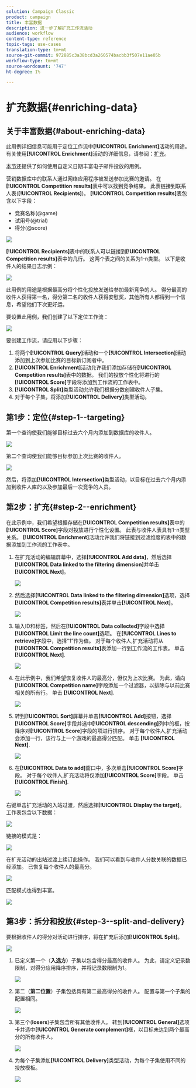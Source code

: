 ```yaml
---
solution: Campaign Classic
product: campaign
title: 丰富数据
description: 进一步了解扩充工作流活动
audience: workflow
content-type: reference
topic-tags: use-cases
translation-type: tm+mt
source-git-commit: 972885c3a38bcd3a260574bacbb3f507e11ae05b
workflow-type: tm+mt
source-wordcount: '747'
ht-degree: 1%

---
```



# 扩充数据{#enriching-data}

## 关于丰富数据{#about-enriching-data}

此用例详细信息可能用于定位工作流中&#x200B;**[!UICONTROL Enrichment]**&#x200B;活动的用途。 有关使用&#x200B;**[!UICONTROL Enrichment]**&#x200B;活动的详细信息，请参阅：[扩充](../../workflow/using/enrichment.md)。

[本节](../../workflow/using/email-enrichment-with-custom-date-fields.md)还提供了如何使用自定义日期丰富电子邮件投放的用例。

营销数据库中的联系人通过网络应用程序被发送参加比赛的邀请。 在&#x200B;**[!UICONTROL Competition results]**&#x200B;表中可以找到竞争结果。 此表链接到联系人表(**[!UICONTROL Recipients]**)。 **[!UICONTROL Competition results]**&#x200B;表包含以下字段：

* 竞赛名称(@game)
* 试用号(@trial)
* 得分(@score)

![](assets/uc1_enrich_1.png)

**[!UICONTROL Recipients]**&#x200B;表中的联系人可以链接到&#x200B;**[!UICONTROL Competition results]**&#x200B;表中的几行。 这两个表之间的关系为1-n类型。 以下是收件人的结果日志示例：

![](assets/uc1_enrich_2.png)

此用例的用途是根据最高分将个性化投放发送给参加最新竞争的人。 得分最高的收件人获得第一名，得分第二名的收件人获得安慰奖，其他所有人都得到一个信息，希望他们下次更好运。

要设置此用例，我们创建了以下定位工作流：

![](assets/uc1_enrich_3.png)

要创建工作流，请应用以下步骤：

1. 将两个&#x200B;**[!UICONTROL Query]**&#x200B;活动和一个&#x200B;**[!UICONTROL Intersection]**&#x200B;活动添加到上次参加比赛的目标新订阅者中。
1. **[!UICONTROL Enrichment]**&#x200B;活动允许我们添加存储在&#x200B;**[!UICONTROL Competition results]**&#x200B;表中的数据。 我们的投放个性化将进行的&#x200B;**[!UICONTROL Score]**&#x200B;字段将添加到工作流的工作表中。
1. **[!UICONTROL Split]**&#x200B;类型活动允许我们根据分数创建收件人子集。
1. 对于每个子集，将添加&#x200B;**[!UICONTROL Delivery]**&#x200B;类型活动。

## 第1步：定位{#step-1--targeting}

第一个查询使我们能够目标过去六个月内添加到数据库的收件人。

![](assets/uc1_enrich_4.png)

第二个查询使我们能够目标参加上次比赛的收件人。

![](assets/uc1_enrich_5.png)

然后，将添加&#x200B;**[!UICONTROL Intersection]**&#x200B;类型活动，以目标在过去六个月内添加到收件人库的以及参加最后一次竞争的人员。

## 第2步：扩充{#step-2--enrichment}

在此示例中，我们希望根据存储在&#x200B;**[!UICONTROL Competition results]**&#x200B;表中的&#x200B;**[!UICONTROL Score]**&#x200B;字段对投放进行个性化设置。 此表与收件人表具有1-n类型关系。 **[!UICONTROL Enrichment]**&#x200B;活动允许我们将链接到过滤维度的表中的数据添加到工作流的工作表中。

1. 在扩充活动的编辑屏幕中，选择&#x200B;**[!UICONTROL Add data]**，然后选择&#x200B;**[!UICONTROL Data linked to the filtering dimension]**&#x200B;并单击&#x200B;**[!UICONTROL Next]**。

   ![](assets/uc1_enrich_6.png)

1. 然后选择&#x200B;**[!UICONTROL Data linked to the filtering dimension]**&#x200B;选项，选择&#x200B;**[!UICONTROL Competition results]**&#x200B;表并单击&#x200B;**[!UICONTROL Next]**。

   ![](assets/uc1_enrich_7.png)

1. 输入ID和标签，然后在&#x200B;**[!UICONTROL Data collected]**&#x200B;字段中选择&#x200B;**[!UICONTROL Limit the line count]**&#x200B;选项。 在&#x200B;**[!UICONTROL Lines to retrieve]**&#x200B;字段中，选择“1”作为值。 对于每个收件人,扩充活动将从&#x200B;**[!UICONTROL Competition results]**&#x200B;表添加一行到工作流的工作表。 单击 **[!UICONTROL Next]**.

   ![](assets/uc1_enrich_8.png)

1. 在此示例中，我们希望恢复收件人的最高分，但仅为上次比赛。 为此，请向&#x200B;**[!UICONTROL Competition name]**&#x200B;字段添加一个过滤器，以排除与以前比赛相关的所有行。 单击 **[!UICONTROL Next]**.

   ![](assets/uc1_enrich_9.png)

1. 转到&#x200B;**[!UICONTROL Sort]**&#x200B;屏幕并单击&#x200B;**[!UICONTROL Add]**&#x200B;按钮，选择&#x200B;**[!UICONTROL Score]**&#x200B;字段并选中&#x200B;**[!UICONTROL descending]**&#x200B;列中的框，按降序对&#x200B;**[!UICONTROL Score]**&#x200B;字段的项进行排序。 对于每个收件人,扩充活动会添加一行，该行与上一个游戏的最高得分匹配。 单击 **[!UICONTROL Next]**.

   ![](assets/uc1_enrich_10.png)

1. 在&#x200B;**[!UICONTROL Data to add]**&#x200B;窗口中，多次单击&#x200B;**[!UICONTROL Score]**&#x200B;字段。 对于每个收件人,扩充活动将仅添加&#x200B;**[!UICONTROL Score]**&#x200B;字段。 单击 **[!UICONTROL Finish]**.

   ![](assets/uc1_enrich_11.png)

右键单击扩充活动的入站过渡，然后选择&#x200B;**[!UICONTROL Display the target]**。 工作表包含以下数据：

![](assets/uc1_enrich_13.png)

链接的模式是：

![](assets/uc1_enrich_15.png)

在扩充活动的出站过渡上续订此操作。 我们可以看到与收件人分数关联的数据已经添加。 已恢复每个收件人的最高分。

![](assets/uc1_enrich_12.png)

匹配模式也得到丰富。

![](assets/uc1_enrich_14.png)

## 第3步：拆分和投放{#step-3--split-and-delivery}

要根据收件人的得分对活动进行排序，将在扩充后添加&#x200B;**[!UICONTROL Split]**。

![](assets/uc1_enrich_18.png)

1. 已定义第一个（**入选方**）子集以包含得分最高的收件人。 为此，请定义记录数限制，对得分应用降序排序，并将记录数限制为1。

   ![](assets/uc1_enrich_16.png)

1. 第二（**第二位置**）子集包括具有第二最高得分的收件人。 配置与第一个子集的配置相同。

   ![](assets/uc1_enrich_17.png)

1. 第三个(**losers**)子集包含所有其他收件人。 转到&#x200B;**[!UICONTROL General]**&#x200B;选项卡并选中&#x200B;**[!UICONTROL Generate complement]**&#x200B;框，以目标未达到两个最高分的所有收件人。

   ![](assets/uc1_enrich_19.png)

1. 为每个子集添加&#x200B;**[!UICONTROL Delivery]**&#x200B;类型活动，为每个子集使用不同的投放模板。

   ![](assets/uc1_enrich_20.png)


